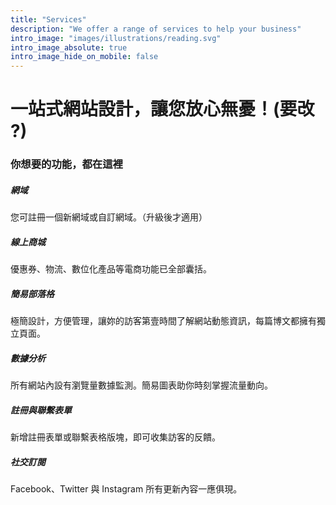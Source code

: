 ```yaml
---
title: "Services"
description: "We offer a range of services to help your business"
intro_image: "images/illustrations/reading.svg"
intro_image_absolute: true
intro_image_hide_on_mobile: false
---
```


# 一站式網站設計，讓您放心無憂！(要改 ?)

### 你想要的功能，都在這裡

##### 網域

您可註冊一個新網域或自訂網域。（升級後才適用）

##### 線上商城

優惠券、物流、數位化產品等電商功能已全部囊括。

##### 簡易部落格

極簡設計，方便管理，讓妳的訪客第壹時間了解網站動態資訊，每篇博文都擁有獨立頁面。

##### 數據分析

所有網站內設有瀏覽量數據監測。簡易圖表助你時刻掌握流量動向。

##### 註冊與聯繫表單

新增註冊表單或聯繫表格版塊，即可收集訪客的反饋。

##### 社交訂閱

Facebook、Twitter 與 Instagram 所有更新內容一應俱現。
